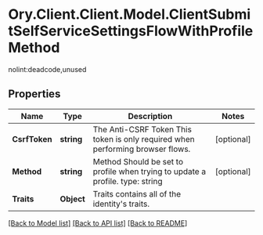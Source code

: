 # Ory.Client.Client.Model.ClientSubmitSelfServiceSettingsFlowWithProfileMethod
nolint:deadcode,unused

## Properties

Name | Type | Description | Notes
------------ | ------------- | ------------- | -------------
**CsrfToken** | **string** | The Anti-CSRF Token  This token is only required when performing browser flows. | [optional] 
**Method** | **string** | Method  Should be set to profile when trying to update a profile.  type: string | [optional] 
**Traits** | **Object** | Traits contains all of the identity&#39;s traits. | 

[[Back to Model list]](../README.md#documentation-for-models) [[Back to API list]](../README.md#documentation-for-api-endpoints) [[Back to README]](../README.md)

